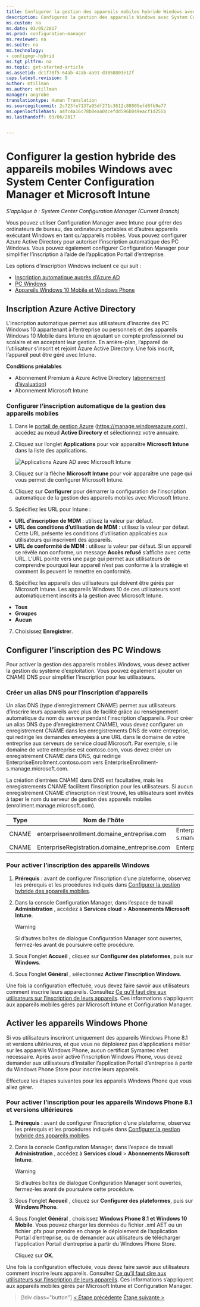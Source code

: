 ```yaml
---
title: Configurer la gestion des appareils mobiles hybride Windows avec System Center Configuration Manager et Microsoft Intune | Microsoft Docs
description: Configurez la gestion des appareils Windows avec System Center Configuration Manager et Microsoft Intune.
ms.custom: na
ms.date: 03/05/2017
ms.prod: configuration-manager
ms.reviewer: na
ms.suite: na
ms.technology:
- configmgr-hybrid
ms.tgt_pltfrm: na
ms.topic: get-started-article
ms.assetid: dc1f70f5-64ab-42ab-aa91-d3858803e12f
caps.latest.revision: 9
author: mtillman
ms.author: mtillman
manager: angrobe
translationtype: Human Translation
ms.sourcegitcommit: 2c723fe7137a95df271c3612c88805efd8fb9a77
ms.openlocfilehash: a4fc4a16c78b0eaa0dcefdd596b049eacf1d255b
ms.lasthandoff: 03/06/2017


---
```

# <a name="set-up-windows-hybrid-device-management-with-system-center-configuration-manager-and-microsoft-intune"></a>Configurer la gestion hybride des appareils mobiles Windows avec System Center Configuration Manager et Microsoft Intune

*S’applique à : System Center Configuration Manager (Current Branch)*

Vous pouvez utiliser Configuration Manager avec Intune pour gérer des ordinateurs de bureau, des ordinateurs portables et d’autres appareils exécutant Windows en tant qu’appareils mobiles. Vous pouvez configurer Azure Active Directory pour autoriser l’inscription automatique des PC Windows. Vous pouvez également configurer Configuration Manager pour simplifier l’inscription à l’aide de l’application Portail d’entreprise.


Les options d’inscription Windows incluent ce qui suit :

- [Inscription automatique auprès d’Azure AD](#azure-active-directory-enrollment)
- [PC Windows](#configure-windows-pc-enrollment)
- [Appareils Windows 10 Mobile et Windows Phone](#enable-windows-phone-devices)

## <a name="azure-active-directory-enrollment"></a>Inscription Azure Active Directory

L’inscription automatique permet aux utilisateurs d’inscrire des PC Windows 10 appartenant à l’entreprise ou personnels et des appareils Windows 10 Mobile dans Intune en ajoutant un compte professionnel ou scolaire et en acceptant leur gestion. En arrière-plan, l’appareil de l’utilisateur s’inscrit et rejoint Azure Active Directory. Une fois inscrit, l’appareil peut être géré avec Intune.

**Conditions préalables**
- Abonnement Premium à Azure Active Directory ([abonnement d’évaluation](http://go.microsoft.com/fwlink/?LinkID=816845))
- Abonnement Microsoft Intune


### <a name="configure-automatic-mdm-enrollment"></a>Configurer l’inscription automatique de la gestion des appareils mobiles

1. Dans le [portail de gestion Azure](https://manage.windowsazure.com) (https://manage.windowsazure.com), accédez au nœud **Active Directory** et sélectionnez votre annuaire.

2. Cliquez sur l’onglet **Applications** pour voir apparaître **Microsoft Intune** dans la liste des applications.

    ![Applications Azure AD avec Microsoft Intune](../media/aad-intune-app.png)

3. Cliquez sur la flèche **Microsoft Intune** pour voir apparaître une page qui vous permet de configurer Microsoft Intune.

4. Cliquez sur **Configurer** pour démarrer la configuration de l’inscription automatique de la gestion des appareils mobiles avec Microsoft Intune.

5. Spécifiez les URL pour Intune :

  - **URL d’inscription de MDM** : utilisez la valeur par défaut.
  - **URL des conditions d’utilisation de MDM** : utilisez la valeur par défaut. Cette URL présente les conditions d’utilisation applicables aux utilisateurs qui inscrivent des appareils.
  - **URL de conformité de MDM** : utilisez la valeur par défaut. Si un appareil se révèle non conforme, un message **Accès refusé** s’affiche avec cette URL. L’URL pointe vers une page qui permet aux utilisateurs de comprendre pourquoi leur appareil n’est pas conforme à la stratégie et comment ils peuvent le remettre en conformité.

6.  Spécifiez les appareils des utilisateurs qui doivent être gérés par Microsoft Intune. Les appareils Windows 10 de ces utilisateurs sont automatiquement inscrits à la gestion avec Microsoft Intune.

  - **Tous**
  - **Groupes**
  - **Aucun**

7. Choisissez **Enregistrer**.

## <a name="configure-windows-pc-enrollment"></a>Configurer l’inscription des PC Windows
 Pour activer la gestion des appareils mobiles Windows, vous devez activer la gestion du système d’exploitation.  Vous pouvez également ajouter un CNAME DNS pour simplifier l’inscription pour les utilisateurs.

### <a name="create-dns-alias-for-device-enrollment"></a>Créer un alias DNS pour l’inscription d’appareils  
 Un alias DNS (type d’enregistrement CNAME) permet aux utilisateurs d’inscrire leurs appareils avec plus de facilité grâce au renseignement automatique du nom du serveur pendant l’inscription d’appareils. Pour créer un alias DNS (type d’enregistrement CNAME), vous devez configurer un enregistrement CNAME dans les enregistrements DNS de votre entreprise, qui redirige les demandes envoyées à une URL dans le domaine de votre entreprise aux serveurs de service cloud Microsoft.  Par exemple, si le domaine de votre entreprise est contoso.com, vous devez créer un enregistrement CNAME dans DNS, qui redirige EnterpriseEnrollment.contoso.com vers EnterpriseEnrollment-s.manage.microsoft.com.  

 La création d’entrées CNAME dans DNS est facultative, mais les enregistrements CNAME facilitent l’inscription pour les utilisateurs. Si aucun enregistrement CNAME d’inscription n’est trouvé, les utilisateurs sont invités à taper le nom du serveur de gestion des appareils mobiles (enrollment.manage.microsoft.com).

|Type|Nom de l'hôte|Pointe vers|  
|----------|---------------|---------------|  
|CNAME|enterpriseenrollment.domaine_entreprise.com|EnterpriseEnrollment-s.manage.microsoft.com|  
|CNAME|EnterpriseRegistration.domaine_entreprise.com|EnterpriseRegistration.windows.net|  
### <a name="to-enable-enrollment-for-windows-devices"></a>Pour activer l’inscription des appareils Windows  

1.  **Prérequis** : avant de configurer l’inscription d’une plateforme, observez les prérequis et les procédures indiqués dans [Configurer la gestion hybride des appareils mobiles](setup-hybrid-mdm.md).  

2.  Dans la console Configuration Manager, dans l’espace de travail **Administration** , accédez à **Services cloud** > **Abonnements Microsoft Intune**.  

    > [!WARNING]  
    >  Si d’autres boîtes de dialogue Configuration Manager sont ouvertes, fermez-les avant de poursuivre cette procédure.  

3.  Sous l'onglet **Accueil** , cliquez sur **Configurer des plateformes**, puis sur **Windows**.  

4.  Sous l’onglet **Général** , sélectionnez **Activer l’inscription Windows**.  

 Une fois la configuration effectuée, vous devez faire savoir aux utilisateurs comment inscrire leurs appareils. Consultez [Ce qu’il faut dire aux utilisateurs sur l’inscription de leurs appareils](https://docs.microsoft.com/intune/deploy-use/what-to-tell-your-end-users-about-using-microsoft-intune). Ces informations s’appliquent aux appareils mobiles gérés par Microsoft Intune et Configuration Manager.

## <a name="enable-windows-phone-devices"></a>Activer les appareils Windows Phone  
  Si vos utilisateurs inscriront uniquement des appareils Windows Phone 8.1 et versions ultérieures, et que vous ne déploierez pas d’applications métier sur les appareils Windows Phone, aucun certificat Symantec n’est nécessaire. Après avoir activé l’inscription Windows Phone, vous devez demander aux utilisateurs d’installer l’application Portail d’entreprise à partir du Windows Phone Store pour inscrire leurs appareils.  

  Effectuez les étapes suivantes pour les appareils Windows Phone que vous allez gérer.  

### <a name="to-enable-enrollment-for-windows-phone-81-and-later-devices"></a>Pour activer l’inscription pour les appareils Windows Phone 8.1 et versions ultérieures  

 1.  **Prérequis** : avant de configurer l’inscription d’une plateforme, observez les prérequis et les procédures indiqués dans [Configurer la gestion hybride des appareils mobiles](setup-hybrid-mdm.md).  

 2.  Dans la console Configuration Manager, dans l’espace de travail **Administration** , accédez à **Services cloud** > **Abonnements Microsoft Intune**.  

     > [!WARNING]  
     >  Si d’autres boîtes de dialogue Configuration Manager sont ouvertes, fermez-les avant de poursuivre cette procédure.  

 3.  Sous l'onglet **Accueil** , cliquez sur **Configurer des plateformes**, puis sur **Windows Phone**.  

 4.  Sous l’onglet **Général** , choisissez  **Windows Phone 8.1 et Windows 10 Mobile**. Vous pouvez charger les données du fichier .xml AET ou un fichier .pfx pour prendre en charge le déploiement de l’application Portail d’entreprise, ou de demander aux utilisateurs de télécharger l’application Portail d’entreprise à partir du Windows Phone Store.  

      Cliquez sur **OK**.  

  Une fois la configuration effectuée, vous devez faire savoir aux utilisateurs comment inscrire leurs appareils. Consultez [Ce qu’il faut dire aux utilisateurs sur l’inscription de leurs appareils](https://docs.microsoft.com/intune/deploy-use/what-to-tell-your-end-users-about-using-microsoft-intune). Ces informations s’appliquent aux appareils mobiles gérés par Microsoft Intune et Configuration Manager.  

  > [!div class="button"]
  [< Étape précédente](create-service-connection-point.md) [Étape suivante >](set-up-additional-management.md)

